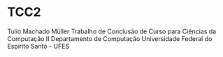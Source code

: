 # TCC2
Tulio Machado Müller
Trabalho de Conclusão de Curso para Ciências da Computação II
Departamento de Computação
Universidade Federal do Espírito Santo - UFES
